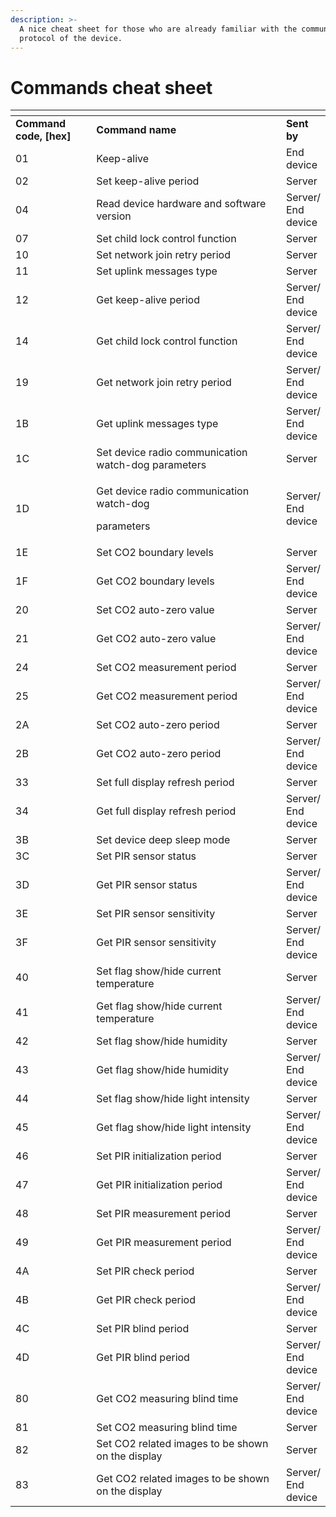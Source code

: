 ```yaml
---
description: >-
  A nice cheat sheet for those who are already familiar with the communication
  protocol of the device.
---
```


# Commands cheat sheet

<table data-header-hidden><thead><tr><th width="140.66666666666669"></th><th width="429"></th><th></th></tr></thead><tbody><tr><td><strong>Command code, [hex]</strong></td><td><strong>Command name</strong></td><td><strong>Sent by</strong></td></tr><tr><td>01</td><td>Keep-alive</td><td>End device</td></tr><tr><td>02</td><td>Set keep-alive period</td><td>Server</td></tr><tr><td>04</td><td>Read device hardware and software version</td><td>Server/ End device</td></tr><tr><td>07</td><td>Set child lock control function</td><td>Server</td></tr><tr><td>10</td><td>Set network join retry period</td><td>Server</td></tr><tr><td>11</td><td>Set uplink messages type</td><td>Server</td></tr><tr><td>12</td><td>Get keep-alive period</td><td>Server/ End device</td></tr><tr><td>14</td><td>Get child lock control function</td><td>Server/ End device</td></tr><tr><td>19</td><td>Get network join retry period</td><td>Server/ End device</td></tr><tr><td>1B</td><td>Get uplink messages type</td><td>Server/ End device</td></tr><tr><td>1C</td><td>Set device radio communication watch-dog parameters</td><td>Server</td></tr><tr><td>1D</td><td><p>Get device radio communication watch-dog </p><p>parameters</p></td><td>Server/ End device</td></tr><tr><td>1E</td><td>Set CO2 boundary levels</td><td>Server</td></tr><tr><td>1F</td><td>Get CO2 boundary levels</td><td>Server/ End device</td></tr><tr><td>20</td><td>Set CO2 auto-zero value</td><td>Server</td></tr><tr><td>21</td><td>Get CO2 auto-zero value</td><td>Server/ End device</td></tr><tr><td>24</td><td>Set CO2 measurement period</td><td>Server</td></tr><tr><td>25</td><td>Get CO2 measurement period</td><td>Server/ End device</td></tr><tr><td>2A</td><td>Set CO2 auto-zero period</td><td>Server</td></tr><tr><td>2B</td><td>Get CO2 auto-zero period</td><td>Server/ End device</td></tr><tr><td>33</td><td>Set full display refresh period</td><td>Server</td></tr><tr><td>34</td><td>Get full display refresh period</td><td>Server/ End device</td></tr><tr><td>3B</td><td>Set device deep sleep mode</td><td>Server</td></tr><tr><td>3C</td><td>Set PIR sensor status</td><td>Server</td></tr><tr><td>3D</td><td>Get PIR sensor status</td><td>Server/ End device</td></tr><tr><td>3E</td><td>Set PIR sensor sensitivity</td><td>Server</td></tr><tr><td>3F</td><td>Get PIR sensor sensitivity</td><td>Server/ End device</td></tr><tr><td>40</td><td>Set flag show/hide current temperature</td><td>Server</td></tr><tr><td>41</td><td>Get flag show/hide current temperature</td><td>Server/ End device</td></tr><tr><td>42</td><td>Set flag show/hide humidity</td><td>Server</td></tr><tr><td>43</td><td>Get flag show/hide humidity</td><td>Server/ End device</td></tr><tr><td>44</td><td>Set flag show/hide light intensity</td><td>Server</td></tr><tr><td>45</td><td>Get flag show/hide light intensity</td><td>Server/ End device</td></tr><tr><td>46</td><td>Set PIR initialization period</td><td>Server</td></tr><tr><td>47</td><td>Get PIR initialization period</td><td>Server/ End device</td></tr><tr><td>48</td><td>Set PIR measurement period</td><td>Server</td></tr><tr><td>49</td><td>Get PIR measurement period</td><td>Server/ End device</td></tr><tr><td>4A</td><td>Set PIR check period</td><td>Server</td></tr><tr><td>4B</td><td>Get PIR check period</td><td>Server/ End device</td></tr><tr><td>4C</td><td>Set PIR blind period</td><td>Server</td></tr><tr><td>4D</td><td>Get PIR blind period</td><td>Server/ End device</td></tr><tr><td>80</td><td>Get CO2 measuring blind time</td><td>Server/ End device</td></tr><tr><td>81</td><td>Set CO2 measuring blind time</td><td>Server</td></tr><tr><td>82</td><td>Set CO2 related images to be shown on the display</td><td>Server</td></tr><tr><td>83</td><td>Get CO2 related images to be shown on the display</td><td>Server/ End device</td></tr></tbody></table>
